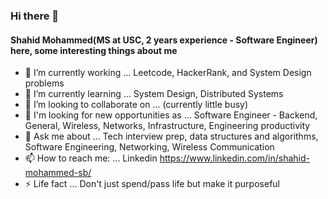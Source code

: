 ### Hi there 👋
#### Shahid Mohammed(MS at USC, 2 years experience - Software Engineer) here, some interesting things about me

<!--
**Shahid-Mohammed-Shaikbepari/Shahid-Mohammed-Shaikbepari** is a ✨ _special_ ✨ repository because its `README.md` (this file) appears on your GitHub profile.

Here are some ideas to get you started:

-->

- 🔭 I’m currently working  ... Leetcode, HackerRank, and System Design problems
- 🌱 I’m currently learning ... System Design, Distributed Systems
- 👯 I’m looking to collaborate on ... (currently little busy)
- 🤔 I'm looking for new opportunities as ...  Software Engineer - Backend, General, Wireless, Networks, Infrastructure, Engineering productivity 
- 💬 Ask me about ... Tech interview prep, data structures and algorithms, Software Engineering, Networking, Wireless Communication
- 📫 How to reach me: ... Linkedin https://www.linkedin.com/in/shahid-mohammed-sb/
- ⚡ Life fact ... Don't just spend/pass life but make it purposeful

